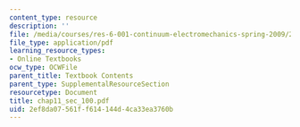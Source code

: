 ```yaml
---
content_type: resource
description: ''
file: /media/courses/res-6-001-continuum-electromechanics-spring-2009/2ef8da07561ff614144d4ca33ea3760b_chap11_sec_100.pdf
file_type: application/pdf
learning_resource_types:
- Online Textbooks
ocw_type: OCWFile
parent_title: Textbook Contents
parent_type: SupplementalResourceSection
resourcetype: Document
title: chap11_sec_100.pdf
uid: 2ef8da07-561f-f614-144d-4ca33ea3760b
---
```

